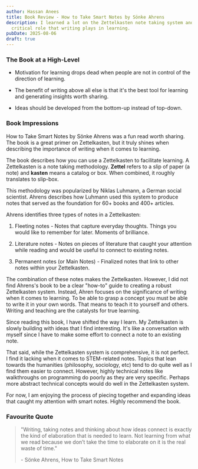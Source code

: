 ```yaml
---
author: Hassan Anees
title: Book Review - How to Take Smart Notes by Sönke Ahrens
description: I learned a lot on the Zettelkasten note taking system and the
  critical role that writing plays in learning.
pubDate: 2025-08-06
draft: true
---
```

### The Book at a High-Level

*   Motivation for learning drops dead when people are not in control of the direction of learning.
    
*   The benefit of writing above all else is that it's the best tool for learning and generating insights worth sharing.
    
*   Ideas should be developed from the bottom-up instead of top-down.
    

### Book Impressions

How to Take Smart Notes by Sönke Ahrens was a fun read worth sharing. The book is a great primer on Zettelkasten, but it truly shines when describing the importance of writing when it comes to learning.

The book describes how you can use a Zettelkasten to facilitate learning. A Zettelkasten is a note taking methodology. **Zettel** refers to a slip of paper (a note) and **kasten** means a catalog or box. When combined, it roughly translates to slip-box.

This methodology was popularized by Niklas Luhmann, a German social scientist. Ahrens describes how Luhmann used this system to produce notes that served as the foundation for 60+ books and 400+ articles.

Ahrens identifies three types of notes in a Zettelkasten:

1.  Fleeting notes - Notes that capture everyday thoughts. Things you would like to remember for later. Moments of brilliance.
    
2.  Literature notes - Notes on pieces of literature that caught your attention while reading and would be useful to connect to existing notes.
    
3.  Permanent notes (or Main Notes) - Finalized notes that link to other notes within your Zettelkasten.
    

The combination of these notes makes the Zettelkasten. However, I did not find Ahrens's book to be a clear "how-to" guide to creating a robust Zettelkasten system. Instead, Ahren focuses on the significance of writing when it comes to learning. To be able to grasp a concept you must be able to write it in your own words. That means to teach it to yourself and others. Writing and teaching are the catalysts for true learning.

Since reading this book, I have shifted the way I learn. My Zettelkasten is slowly building with ideas that I find interesting. It's like a conversation with myself since I have to make some effort to connect a note to an existing note.

That said, while the Zettelkasten system is comprehensive, it is not perfect. I find it lacking when it comes to STEM-related notes. Topics that lean towards the humanities (philosophy, sociology, etc) tend to do quite well as I find them easier to connect. However, highly technical notes like walkthroughs on programming do poorly as they are very specific. Perhaps more abstract technical concepts would do well in the Zettelkasten system.

For now, I am enjoying the process of piecing together and expanding ideas that caught my attention with smart notes. Highly recommend the book.

### Favourite Quote

> "Writing, taking notes and thinking about how ideas connect is exactly the kind of elaboration that is needed to learn. Not learning from what we read because we don’t take the time to elaborate on it is the real waste of time."
> 
> \- Sönke Ahrens, How to Take Smart Notes